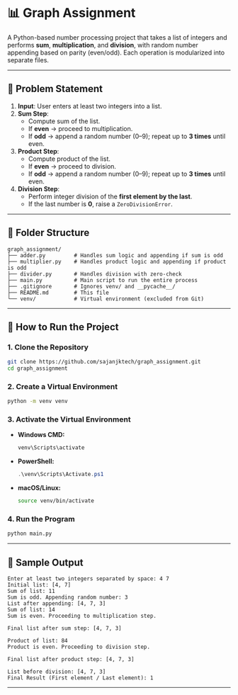 # 📊 Graph Assignment

A Python-based number processing project that takes a list of integers and performs **sum**, **multiplication**, and **division**, with random number appending based on parity (even/odd). Each operation is modularized into separate files.

---

## 📌 Problem Statement

1. **Input**: User enters at least two integers into a list.
2. **Sum Step**:
   - Compute sum of the list.
   - If **even** → proceed to multiplication.
   - If **odd** → append a random number (0–9); repeat up to **3 times** until even.
3. **Product Step**:
   - Compute product of the list.
   - If **even** → proceed to division.
   - If **odd** → append a random number (0–9); repeat up to **3 times** until even.
4. **Division Step**:
   - Perform integer division of the **first element by the last**.
   - If the last number is **0**, raise a `ZeroDivisionError`.

---

## 📁 Folder Structure

```
graph_assignment/
├── adder.py         # Handles sum logic and appending if sum is odd
├── multiplier.py    # Handles product logic and appending if product is odd
├── divider.py       # Handles division with zero-check
├── main.py          # Main script to run the entire process
├── .gitignore       # Ignores venv/ and __pycache__/
├── README.md        # This file
└── venv/            # Virtual environment (excluded from Git)
```

---

## 🚀 How to Run the Project

### 1. Clone the Repository

```bash
git clone https://github.com/sajanjktech/graph_assignment.git
cd graph_assignment
```

### 2. Create a Virtual Environment

```bash
python -m venv venv
```

### 3. Activate the Virtual Environment

- **Windows CMD:**
  ```bash
  venv\Scripts\activate
  ```
- **PowerShell:**
  ```powershell
  .\venv\Scripts\Activate.ps1
  ```
- **macOS/Linux:**
  ```bash
  source venv/bin/activate
  ```

### 4. Run the Program

```bash
python main.py
```

---

## 📄 Sample Output

```
Enter at least two integers separated by space: 4 7
Initial list: [4, 7]
Sum of list: 11
Sum is odd. Appending random number: 3
List after appending: [4, 7, 3]
Sum of list: 14
Sum is even. Proceeding to multiplication step.

Final list after sum step: [4, 7, 3]

Product of list: 84
Product is even. Proceeding to division step.

Final list after product step: [4, 7, 3]

List before division: [4, 7, 3]
Final Result (First element / Last element): 1
```

---